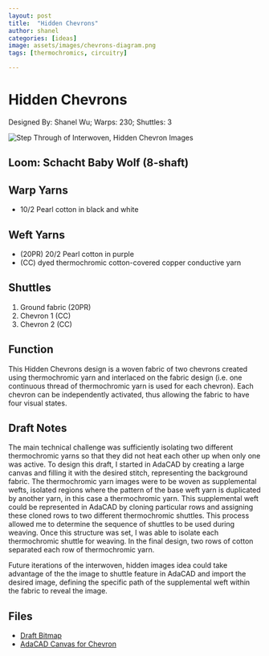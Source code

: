 ```yaml
---
layout: post
title:  "Hidden Chevrons"
author: shanel
categories: [ideas]
image: assets/images/chevrons-diagram.png
tags: [thermochromics, circuitry]

---
```


# Hidden Chevrons
Designed By: Shanel Wu; Warps: 230; Shuttles: 3

![Step Through of Interwoven, Hidden Chevron Images][final]

## Loom: Schacht Baby Wolf (8-shaft)

## Warp Yarns
- 10/2 Pearl cotton in black and white

## Weft Yarns
- (20PR) 20/2 Pearl cotton in purple
- (CC) dyed thermochromic cotton-covered copper conductive yarn

## Shuttles
1. Ground fabric (20PR)
2. Chevron 1 (CC)
3. Chevron 2 (CC)

## Function
This Hidden Chevrons design is a woven fabric of two chevrons created using thermochromic yarn and interlaced on the fabric design (i.e. one continuous thread of thermochromic yarn is used for each chevron). Each chevron can be independently activated, thus allowing
the fabric to have four visual states. 

## Draft Notes
The main technical challenge was sufficiently isolating two different thermochromic yarns so that they did not heat each other up when only one was active. To design this draft, I started in AdaCAD by creating a large canvas and filling it with the desired stitch, representing the background fabric. The thermochromic yarn images were to be woven as supplemental wefts, isolated regions where the pattern of the base weft yarn is duplicated by another yarn, in this case a thermochromic yarn. This supplemental weft could be represented in AdaCAD by cloning particular rows and assigning these cloned rows to two different thermochromic shuttles. This process allowed me to determine the sequence of shuttles to be used during weaving. Once this structure was set, I was able to isolate each thermochromic shuttle for weaving. In the final design, two rows of cotton separated each row of thermochromic yarn. 

Future iterations of the interwoven, hidden images idea could take advantage of the the image to shuttle feature in AdaCAD and import the desired image, defining the specific path of the supplemental weft within the fabric to reveal the image.

## Files
- [Draft Bitmap]({{site.baseurl}}/assets/drafts/hidden_chevrons/hiddenChevrons.bmp)
- [AdaCAD Canvas for Chevron]({{site.baseurl}}/drafts/hidden_chevrons/adacad_canvas_chevrons.png)

[final]: chevrons-diagram.png "Figure for hidden chevrons"
